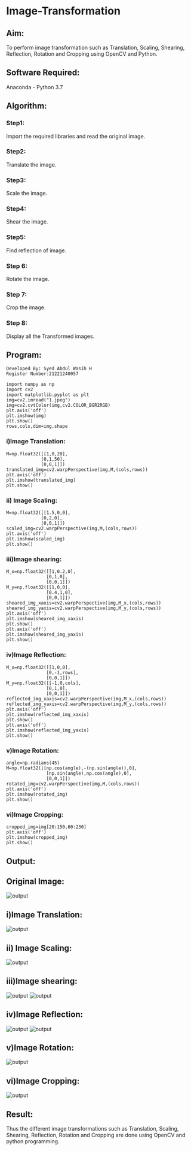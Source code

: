 # Image-Transformation
## Aim:
To perform image transformation such as Translation, Scaling, Shearing, Reflection, Rotation and Cropping using OpenCV and Python.

## Software Required:
Anaconda - Python 3.7

## Algorithm:
### Step1:
Import the required libraries and read the original image.

### Step2:
Translate the image.
### Step3:
Scale the image.

### Step4:
Shear the image.

### Step5:
Find reflection of image.
### Step 6:
Rotate the image.
### Step 7:
Crop the image.

### Step 8:
Display all the Transformed images.

## Program:
~~~
Developed By: Syed Abdul Wasih H
Register Number:21221240057
~~~
~~~
import numpy as np
import cv2
import matplotlib.pyplot as plt
img=cv2.imread("1.jpeg")
img=cv2.cvtColor(img,cv2.COLOR_BGR2RGB)
plt.axis('off')
plt.imshow(img)
plt.show()
rows,cols,dim=img.shape
~~~
### i)Image Translation:
~~~
M=np.float32([[1,0,20],
             [0,1,50],
             [0,0,1]])
translated_img=cv2.warpPerspective(img,M,(cols,rows))
plt.axis('off')
plt.imshow(translated_img)
plt.show()
~~~
### ii) Image Scaling:
~~~
M=np.float32([[1.5,0,0],
             [0,2,0],
             [0,0,1]])
scaled_img=cv2.warpPerspective(img,M,(cols,rows))
plt.axis('off')
plt.imshow(scaled_img)
plt.show()
~~~
### iii)Image shearing:
~~~
M_x=np.float32([[1,0.2,0],
               [0,1,0],
               [0,0,1]])
M_y=np.float32([[1,0,0],
               [0.4,1,0],
               [0,0,1]])
sheared_img_xaxis=cv2.warpPerspective(img,M_x,(cols,rows))
sheared_img_yaxis=cv2.warpPerspective(img,M_y,(cols,rows))
plt.axis('off')
plt.imshow(sheared_img_xaxis)
plt.show()
plt.axis('off')
plt.imshow(sheared_img_yaxis)
plt.show()
~~~

### iv)Image Reflection:
~~~
M_x=np.float32([[1,0,0],
               [0,-1,rows],
               [0,0,1]])
M_y=np.float32([[-1,0,cols],
               [0,1,0],
               [0,0,1]])
reflected_img_xaxis=cv2.warpPerspective(img,M_x,(cols,rows))
reflected_img_yaxis=cv2.warpPerspective(img,M_y,(cols,rows))
plt.axis('off')
plt.imshow(reflected_img_xaxis)
plt.show()
plt.axis('off')
plt.imshow(reflected_img_yaxis)
plt.show()
~~~

### v)Image Rotation:
~~~
angle=np.radians(45)
M=np.float32([[np.cos(angle),-(np.sin(angle)),0],
               [np.sin(angle),np.cos(angle),0],
               [0,0,1]])
rotated_img=cv2.warpPerspective(img,M,(cols,rows))
plt.axis('off')
plt.imshow(rotated_img)
plt.show()
~~~
### vi)Image Cropping:
~~~
cropped_img=img[20:150,60:230]
plt.axis('off')
plt.imshow(cropped_img)
plt.show()
~~~
## Output:
## Original Image:
![output](./img/1.png)
## i)Image Translation:
![output](./img/2.png)


## ii) Image Scaling:
![output](./img/3.png)


## iii)Image shearing:
![output](./img/4.png)
![output](./img/5.png)


## iv)Image Reflection:
![output](./img/6.png)
![output](./img/7.png)


## v)Image Rotation:
![output](./img/8.png)


## vi)Image Cropping:
![output](./img/9.png)




## Result: 

Thus the different image transformations such as Translation, Scaling, Shearing, Reflection, Rotation and Cropping are done using OpenCV and python programming.
